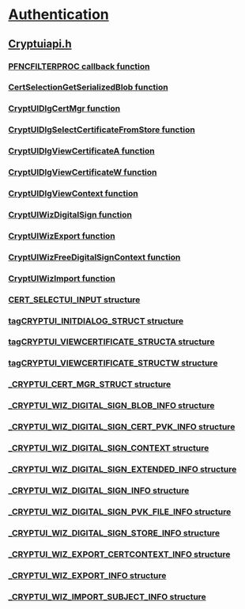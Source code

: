 # [Authentication](../_security/index.md)
## [Cryptuiapi.h](index.md)
### [PFNCFILTERPROC callback function](../cryptuiapi/nc-cryptuiapi-pfncfilterproc.md)
### [CertSelectionGetSerializedBlob function](../cryptuiapi/nf-cryptuiapi-certselectiongetserializedblob.md)
### [CryptUIDlgCertMgr function](../cryptuiapi/nf-cryptuiapi-cryptuidlgcertmgr.md)
### [CryptUIDlgSelectCertificateFromStore function](../cryptuiapi/nf-cryptuiapi-cryptuidlgselectcertificatefromstore.md)
### [CryptUIDlgViewCertificateA function](../cryptuiapi/nf-cryptuiapi-cryptuidlgviewcertificatea.md)
### [CryptUIDlgViewCertificateW function](../cryptuiapi/nf-cryptuiapi-cryptuidlgviewcertificatew.md)
### [CryptUIDlgViewContext function](../cryptuiapi/nf-cryptuiapi-cryptuidlgviewcontext.md)
### [CryptUIWizDigitalSign function](../cryptuiapi/nf-cryptuiapi-cryptuiwizdigitalsign.md)
### [CryptUIWizExport function](../cryptuiapi/nf-cryptuiapi-cryptuiwizexport.md)
### [CryptUIWizFreeDigitalSignContext function](../cryptuiapi/nf-cryptuiapi-cryptuiwizfreedigitalsigncontext.md)
### [CryptUIWizImport function](../cryptuiapi/nf-cryptuiapi-cryptuiwizimport.md)
### [CERT_SELECTUI_INPUT structure](../cryptuiapi/ns-cryptuiapi-cert_selectui_input.md)
### [tagCRYPTUI_INITDIALOG_STRUCT structure](../cryptuiapi/ns-cryptuiapi-tagcryptui_initdialog_struct.md)
### [tagCRYPTUI_VIEWCERTIFICATE_STRUCTA structure](../cryptuiapi/ns-cryptuiapi-tagcryptui_viewcertificate_structa.md)
### [tagCRYPTUI_VIEWCERTIFICATE_STRUCTW structure](../cryptuiapi/ns-cryptuiapi-tagcryptui_viewcertificate_structw.md)
### [_CRYPTUI_CERT_MGR_STRUCT structure](../cryptuiapi/ns-cryptuiapi-_cryptui_cert_mgr_struct.md)
### [_CRYPTUI_WIZ_DIGITAL_SIGN_BLOB_INFO structure](../cryptuiapi/ns-cryptuiapi-_cryptui_wiz_digital_sign_blob_info.md)
### [_CRYPTUI_WIZ_DIGITAL_SIGN_CERT_PVK_INFO structure](../cryptuiapi/ns-cryptuiapi-_cryptui_wiz_digital_sign_cert_pvk_info.md)
### [_CRYPTUI_WIZ_DIGITAL_SIGN_CONTEXT structure](../cryptuiapi/ns-cryptuiapi-_cryptui_wiz_digital_sign_context.md)
### [_CRYPTUI_WIZ_DIGITAL_SIGN_EXTENDED_INFO structure](../cryptuiapi/ns-cryptuiapi-_cryptui_wiz_digital_sign_extended_info.md)
### [_CRYPTUI_WIZ_DIGITAL_SIGN_INFO structure](../cryptuiapi/ns-cryptuiapi-_cryptui_wiz_digital_sign_info.md)
### [_CRYPTUI_WIZ_DIGITAL_SIGN_PVK_FILE_INFO structure](../cryptuiapi/ns-cryptuiapi-_cryptui_wiz_digital_sign_pvk_file_info.md)
### [_CRYPTUI_WIZ_DIGITAL_SIGN_STORE_INFO structure](../cryptuiapi/ns-cryptuiapi-_cryptui_wiz_digital_sign_store_info.md)
### [_CRYPTUI_WIZ_EXPORT_CERTCONTEXT_INFO structure](../cryptuiapi/ns-cryptuiapi-_cryptui_wiz_export_certcontext_info.md)
### [_CRYPTUI_WIZ_EXPORT_INFO structure](../cryptuiapi/ns-cryptuiapi-_cryptui_wiz_export_info.md)
### [_CRYPTUI_WIZ_IMPORT_SUBJECT_INFO structure](../cryptuiapi/ns-cryptuiapi-_cryptui_wiz_import_subject_info.md)
